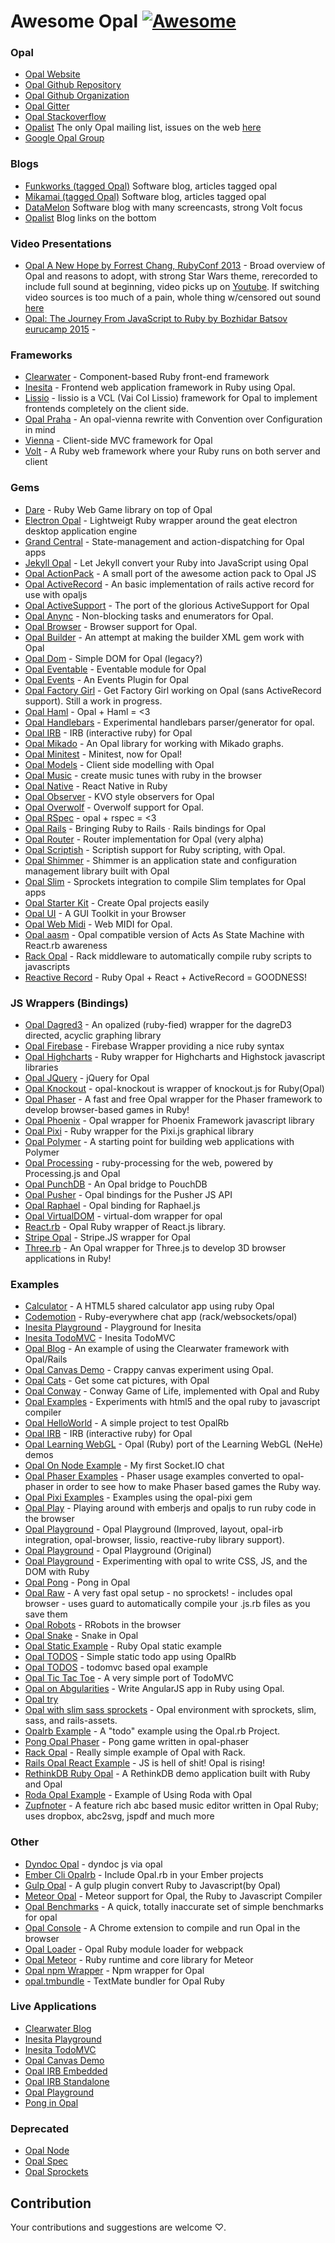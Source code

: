 # Awesome Opal [![Awesome](https://cdn.rawgit.com/sindresorhus/awesome/d7305f38d29fed78fa85652e3a63e154dd8e8829/media/badge.svg)](https://github.com/sindresorhus/awesome)

### Opal
- [Opal Website](http://opalrb.org/)
- [Opal Github Repository](https://github.com/opal/opal)
- [Opal Github Organization](https://github.com/opal)
- [Opal Gitter](https://gitter.im/opal/opal)
- [Opal Stackoverflow](http://stackoverflow.com/questions/ask?tags=opalrb)
- [Opalist](http://www.opalist.co) The only Opal mailing list, issues on the web [here](http://opalist.curated.co/issues)
- [Google Opal Group](https://groups.google.com/forum/#!forum/opalrb)

### Blogs
- [Funkworks (tagged Opal)](http://funkworks.blogspot.com/search/label/opal) Software blog, articles tagged opal
- [Mikamai (tagged Opal)](http://dev.mikamai.com/tagged/opal) Software blog, articles tagged opal
- [DataMelon](http://datamelon.io/blog/) Software blog with many screencasts, strong Volt focus
- [Opalist](http://www.opalist.co) Blog links on the bottom

### Video Presentations
- [Opal A New Hope by Forrest Chang, RubyConf 2013](https://vimeo.com/82573680) - Broad overview of Opal and reasons to adopt, with strong Star Wars theme, rerecorded to include full sound at beginning, video picks up on [Youtube](http://www.youtube.com/watch?feature=player_detailpage&v=GH9FAfKG-qY#t=170).
  If switching video sources is too much of a pain, whole thing w/censored out sound [here](https://youtu.be/GH9FAfKG-qY)
- [Opal: The Journey From JavaScript to Ruby by Bozhidar Batsov eurucamp 2015](https://www.youtube.com/watch?v=6Co0qmCvgq0) -

### Frameworks
- [Clearwater](https://github.com/clearwater-rb/clearwater) - Component-based Ruby front-end framework
- [Inesita](https://github.com/inesita-rb/inesita) - Frontend web application framework in Ruby using Opal.
- [Lissio](https://github.com/meh/lissio) - lissio is a VCL (Vai Col Lissio) framework for Opal to implement frontends completely on the client side.
- [Opal Praha](https://github.com/unplugandplay/opal-praha) - An opal-vienna rewrite with Convention over Configuration in mind
- [Vienna](https://github.com/opal/vienna) - Client-side MVC framework for Opal
- [Volt](https://github.com/voltrb/volt) - A Ruby web framework where your Ruby runs on both server and client

### Gems
- [Dare](https://github.com/domgetter/dare) - Ruby Web Game library on top of Opal
- [Electron Opal](https://github.com/jannishuebl/electron_opal) - Lightweigt Ruby wrapper around the geat electron desktop application engine
- [Grand Central](https://github.com/clearwater-rb/grand_central) - State-management and action-dispatching for Opal apps
- [Jekyll Opal](https://github.com/jekyll/jekyll-opal) - Let Jekyll convert your Ruby into JavaScript using Opal
- [Opal ActionPack](https://github.com/boberetezeke/opal-actionpack) - A small port of the awesome action pack to Opal JS
- [Opal ActiveRecord](https://github.com/boberetezeke/opal-activerecord) - An basic implementation of rails active record for use with opaljs
- [Opal ActiveSupport](https://github.com/opal/opal-activesupport) - The port of the glorious ActiveSupport for Opal
- [Opal Anync](https://github.com/Ravenstine/opal-async) - Non-blocking tasks and enumerators for Opal.
- [Opal Browser](https://github.com/opal/opal-browser) - Browser support for Opal.
- [Opal Builder](https://github.com/wied03/opal-builder) - An attempt at making the builder XML gem work with Opal
- [Opal Dom](https://github.com/adambeynon/opal-dom) - Simple DOM for Opal (legacy?)
- [Opal Eventable](https://github.com/adambeynon/opal-eventable) - Eventable module for Opal
- [Opal Events](https://github.com/hulihanapplications/Opal-Events) - An Events Plugin for Opal
- [Opal Factory Girl](https://github.com/wied03/opal-factory_girl) - Get Factory Girl working on Opal (sans ActiveRecord support). Still a work in progress.
- [Opal Haml](https://github.com/opal/opal-haml) - Opal + Haml = <3
- [Opal Handlebars](https://github.com/adambeynon/opal-handlebars) - Experimental handlebars parser/generator for opal.
- [Opal IRB](https://github.com/fkchang/opal-irb) - IRB (interactive ruby) for Opal
- [Opal Mikado](https://github.com/lonelyplanet/opal-mikado) - An Opal library for working with Mikado graphs.
- [Opal Minitest](https://github.com/aost/opal-minitest) - Minitest, now for Opal!
- [Opal Models](https://github.com/adambeynon/opal-model) - Client side modelling with Opal
- [Opal Music](https://github.com/merongivian/opal-music) - create music tunes with ruby in the browser
- [Opal Native](https://github.com/zetachang/opal-native) - React Native in Ruby
- [Opal Observer](https://github.com/adambeynon/opal-observer) - KVO style observers for Opal
- [Opal Overwolf](https://github.com/meh/opal-overwolf) - Overwolf support for Opal.
- [Opal RSpec](https://github.com/opal/opal-rspec) - opal + rspec = <3
- [Opal Rails](https://github.com/opal/opal-rails) - Bringing Ruby to Rails · Rails bindings for Opal
- [Opal Router](https://github.com/adambeynon/opal-router) - Router implementation for Opal (very alpha)
- [Opal Scriptish](https://github.com/meh/opal-scriptish) - Scriptish support for Ruby scripting, with Opal.
- [Opal Shimmer](https://github.com/jaredcwhite/opal-shimmer) - Shimmer is an application state and configuration management library built with Opal
- [Opal Slim](https://github.com/jgaskins/opal-slim) - Sprockets integration to compile Slim templates for Opal apps
- [Opal Starter Kit](https://github.com/fkchang/opal-starter-kit) - Create Opal projects easily
- [Opal UI](https://github.com/ppibburr/opal-ui) - A GUI Toolkit in your Browser
- [Opal Web Midi](https://github.com/fazibear/opal-web-midi) - Web MIDI for Opal.
- [Opal aasm](https://github.com/catprintlabs/opal-aasm) - Opal compatible version of Acts As State Machine with React.rb awareness
- [Rack Opal](https://github.com/t0xa/rack-opal) - Rack middleware to automatically compile ruby scripts to javascripts
- [Reactive Record](https://github.com/catprintlabs/reactive-record) - Ruby Opal + React + ActiveRecord = GOODNESS!

### JS Wrappers (Bindings)
- [Opal Dagred3](https://github.com/lonelyplanet/opal-dagred3) - An opalized (ruby-fied) wrapper for the dagreD3 directed, acyclic graphing library
- [Opal Firebase](https://github.com/gabrielrios/opal-firebase) - Firebase Wrapper providing a nice ruby syntax
- [Opal Highcharts](https://github.com/balmoral/opal-highcharts) - Ruby wrapper for Highcharts and Highstock javascript libraries
- [Opal JQuery](https://github.com/opal/opal-jquery) - jQuery for Opal
- [Opal Knockout](https://github.com/patorash/opal-knockout) - opal-knockout is wrapper of knockout.js for Ruby(Opal)
- [Opal Phaser](https://github.com/orbitalimpact/opal-phaser) - A fast and free Opal wrapper for the Phaser framework to develop browser-based games in Ruby!
- [Opal Phoenix](https://github.com/fazibear/opal-phoenix) - Opal wrapper for Phoenix Framework javascript library
- [Opal Pixi](https://github.com/orbitalimpact/opal-pixi) - Ruby wrapper for the Pixi.js graphical library
- [Opal Polymer](https://github.com/darkslategrey/opal-polymer) - A starting point for building web applications with Polymer
- [Opal Processing](https://github.com/aost/opal-processing) - ruby-processing for the web, powered by Processing.js and Opal
- [Opal PunchDB](https://github.com/dodecaphonic/opal-pouchdb) - An Opal bridge to PouchDB
- [Opal Pusher](https://github.com/jgaskins/opal-pusher) - Opal bindings for the Pusher JS API
- [Opal Raphael](https://github.com/yhara/opal-raphael) - Opal binding for Raphael.js
- [Opal VirtualDOM](https://github.com/fazibear/opal-virtual-dom) - virtual-dom wrapper for opal
- [React.rb](https://github.com/zetachang/react.rb) - Opal Ruby wrapper of React.js library.
- [Stripe Opal](https://github.com/DataMelon/stripe-opal) - Stripe.JS wrapper for Opal
- [Three.rb](https://github.com/orbitalimpact/three.rb) - An Opal wrapper for Three.js to develop 3D browser applications in Ruby!

### Examples
- [Calculator](https://github.com/boberetezeke/calculator) - A HTML5 shared calculator app using ruby Opal
- [Codemotion](https://github.com/elia/codemotion) - Ruby-everywhere chat app (rack/websockets/opal)
- [Inesita Playground](https://github.com/inesita-rb/playground) - Playground for Inesita
- [Inesita TodoMVC](https://github.com/inesita-rb/todomvc) - Inesita TodoMVC
- [Opal Blog](https://github.com/jgaskins/opal_blog) - An example of using the Clearwater framework with Opal/Rails
- [Opal Canvas Demo](https://github.com/danxexe/opal-canvas-demo) - Crappy canvas experiment using Opal.
- [Opal Cats](https://github.com/bbonamin/opal-cats) - Get some cat pictures, with Opal
- [Opal Conway](https://github.com/stevenandrewcarter/opal_conway) - Conway Game of Life, implemented with Opal and Ruby
- [Opal Examples](https://github.com/Alliants/opal-examples) - Experiments with html5 and the opal ruby to javascript compiler
- [Opal HelloWorld](https://github.com/JikkuJose/opal-hello-world) - A simple project to test OpalRb
- [Opal IRB](https://github.com/fkchang/opal-irb) - IRB (interactive ruby) for Opal
- [Opal Learning WebGL](https://github.com/aost/opal-learningwebgl) - Opal (Ruby) port of the Learning WebGL (NeHe) demos
- [Opal On Node Example](https://github.com/elia/opal-on-node-examples) - My first Socket.IO chat
- [Opal Phaser Examples](https://github.com/orbitalimpact/opal-phaser-examples) - Phaser usage examples converted to opal-phaser in order to see how to make Phaser based games the Ruby way.
- [Opal Pixi Examples](https://github.com/ktec/opal-pixi-examples) - Examples using the opal-pixi gem
- [Opal Play](https://github.com/HeroicEric/opal_play) - Playing around with emberjs and opaljs to run ruby code in the browser
- [Opal Playground](https://github.com/fkchang/opal-playground) - Opal Playground (Improved, layout, opal-irb integration, opal-browser, lissio, reactive-ruby library support).
- [Opal Playground](https://github.com/opal/opal-playground) - Opal Playground (Original)
- [Opal Playground](https://github.com/vogelbek/opal_playground) - Experimenting with opal to write CSS, JS, and the DOM with Ruby
- [Opal Pong](https://github.com/ylluminarious/opal_pong) - Pong in Opal
- [Opal Raw](https://github.com/makevoid/opal_raw) - A very fast opal setup - no sprockets! - includes opal browser - uses guard to automatically compile your .js.rb files as you save them
- [Opal Robots](https://github.com/4r2r/opal-robots) - RRobots in the browser
- [Opal Snake](https://github.com/mhib/opal-snake) - Snake in Opal
- [Opal Static Example](https://github.com/crguezl/opal-static-example) - Ruby Opal static example
- [Opal TODOS](https://github.com/JikkuJose/opal-todo) - Simple static todo app using OpalRb
- [Opal TODOS](https://github.com/opal/opal-todos) - todomvc based opal example
- [Opal Tic Tac Toe](https://github.com/loicboutet/opal-tictactoe) - A very simple port of TodoMVC
- [Opal on Abgularities](https://github.com/OpalOnAngularities/opal_on_angularities) - Write AngularJS app in Ruby using Opal.
- [Opal try](https://github.com/iamninja/opal-try)
- [Opal with slim sass sprockets](https://github.com/fazibear/opal-slim-sass-sprockets-example) - Opal environment with sprockets, slim, sass, and rails-assets.
- [Opalrb Example](https://github.com/markbates/opal-rb-example) - A "todo" example using the Opal.rb Project.
- [Pong Opal Phaser](https://github.com/OpenGameDev/pong-opal-phaser) - Pong game written in opal-phaser
- [Rack Opal](https://github.com/kryptykfysh/rack-opal) - Really simple example of Opal with Rack.
- [Rails Opal React Example](https://github.com/alterego-labs/rails-opal-react-example) - JS is hell of shit! Opal is rising!
- [RethinkDB Ruby Opal](https://github.com/segphault/rethinkdb-ruby-opal) - A RethinkDB demo application built with Ruby and Opal
- [Roda Opal Example](https://github.com/jeremyevans/roda-opal-example) - Example of Using Roda with Opal
- [Zupfnoter](https://github.com/bwl21/zupfnoter) - A feature rich abc based music editor written in Opal Ruby; uses dropbox, abc2svg, jspdf and much more

### Other
- [Dyndoc Opal](https://github.com/rcqls/dyndoc-opal) - dyndoc js via opal
- [Ember Cli Opalrb](https://github.com/mfeckie/ember-cli-opal-rb) - Include Opal.rb in your Ember projects
- [Gulp Opal](https://github.com/akasata/gulp-opal) - A gulp plugin convert Ruby to Javascript(by Opal)
- [Meteor Opal](https://github.com/mikamai/meteor-opal) - Meteor support for Opal, the Ruby to Javascript Compiler
- [Opal Benchmarks](https://github.com/ryanstout/opal_benchmarks) - A quick, totally inaccurate set of simple benchmarks for opal
- [Opal Console](https://github.com/edubkendo/OpalConsole) - A Chrome extension to compile and run Opal in the browser
- [Opal Loader](https://github.com/zetachang/opalrb-loader) - Opal Ruby module loader for webpack
- [Opal Meteor](https://github.com/marcandre/meteor-opal) - Ruby runtime and core library for Meteor
- [Opal npm Wrapper](https://github.com/anthonny/opal-npm-wrapper) - Npm wrapper for Opal
- [opal.tmbundle](https://github.com/opal/opal.tmbundle) - TextMate bundler for Opal Ruby

### Live Applications
- [Clearwater Blog](http://clearwater-blog.herokuapp.com)
- [Inesita Playground](http://inesita-playground.netlify.com)
- [Inesita TodoMVC](http://inesita-todomvc.netlify.com)
- [Opal Canvas Demo](http://opal-canvas-demo.herokuapp.com)
- [Opal IRB Embedded](http://fkchang.github.io/opal-irb/index-embeddable.html)
- [Opal IRB Standalone](http://fkchang.github.io/opal-irb/index-jq.html)
- [Opal Playground](http://fkchang.github.io/opal-playground/)
- [Pong in Opal](https://opalpong.herokuapp.com)

### Deprecated
- [Opal Node](https://github.com/opal/opal-node)
- [Opal Spec](https://github.com/opal/opal-spec)
- [Opal Sprockets](https://github.com/opal/opal-sprockets)

## Contribution

Your contributions and suggestions are welcome ♡.
